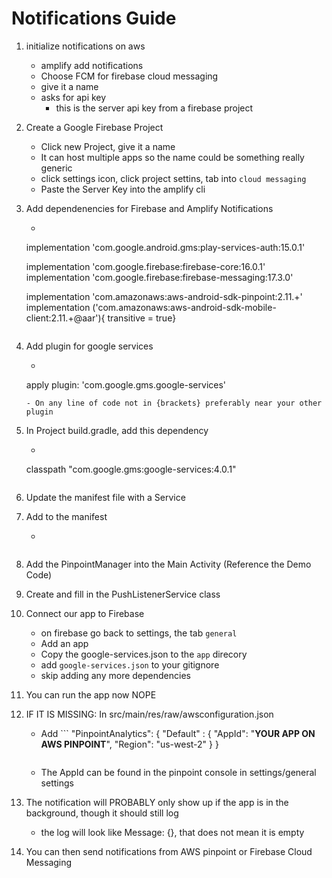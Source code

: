 # Notifications Guide

1. initialize notifications on aws
    - amplify add notifications
    - Choose FCM for firebase cloud messaging
    - give it a name
    - asks for api key
        - this is the server api key from a firebase project
1. Create a Google Firebase Project
    - Click new Project, give it a name
    - It can host multiple apps so the name could be something really generic
    - click settings icon, click project settins, tab into `cloud messaging`
    - Paste the Server Key into the amplify cli
1. Add dependenencies for Firebase and Amplify Notifications
    - ```
     implementation 'com.google.android.gms:play-services-auth:15.0.1'

    implementation 'com.google.firebase:firebase-core:16.0.1'
    implementation 'com.google.firebase:firebase-messaging:17.3.0'

    implementation 'com.amazonaws:aws-android-sdk-pinpoint:2.11.+'
    implementation ('com.amazonaws:aws-android-sdk-mobile-client:2.11.+@aar'){ transitive = true}
    ```
1. Add plugin for google services
    - ```
    apply plugin: 'com.google.gms.google-services'
    ```
    - On any line of code not in {brackets} preferably near your other plugin

 1. In Project build.gradle, add this dependency
    - ```
    classpath "com.google.gms:google-services:4.0.1"
    ```
 1.  Update the manifest file with a Service
 1. Add to the manifest
    - ```
    <service
        android:name=".PushListenerService">
        <intent-filter>
            <action android:name="com.google.firebase.MESSAGING_EVENT" />
        </intent-filter>
    </service>
    ```
 1. Add the PinpointManager into the Main Activity (Reference the Demo Code)
 1. Create and fill in the PushListenerService class
 1. Connect our app to Firebase
    - on firebase go back to settings, the tab `general`
    - Add an app
    - Copy the google-services.json to the `app` direcory
    - add `google-services.json` to your gitignore
    - skip adding any more dependencies
 1. You can run the app now NOPE
 1. IF IT IS MISSING: In src/main/res/raw/awsconfiguration.json
    - Add ```
    "PinpointAnalytics": {
            "Default" : {
                "AppId": "__YOUR APP ON AWS PINPOINT__",
                "Region": "us-west-2"
            }
        }
        ```
    - The AppId can be found in the pinpoint console in settings/general settings
 1. The notification will PROBABLY only show up if the app is in the background, though it should still log
    - the log will look like Message: {}, that does not mean it is empty
 1. You can then send notifications from AWS pinpoint or Firebase Cloud Messaging
